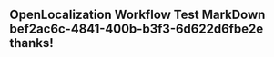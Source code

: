 <properties
ms.topic="hero-topic"
ms.test1="hero-topic"
ms.test2="test"/>


## OpenLocalization Workflow Test MarkDown bef2ac6c-4841-400b-b3f3-6d622d6fbe2e thanks!



<!--HONumber=Aug16_HO4-->


